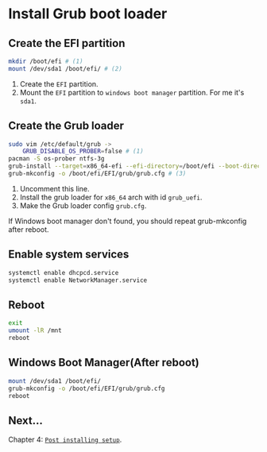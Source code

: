 # Install Grub boot loader

## Create the EFI partition
```sh
mkdir /boot/efi # (1)
mount /dev/sda1 /boot/efi/ # (2)
```
1. Create the `EFI` partition.
2. Mount the `EFI` partition to `windows boot manager` partition. For me it's `sda1`.

## Create the Grub loader
```sh
sudo vim /etc/default/grub ->
    GRUB_DISABLE_OS_PROBER=false # (1)
pacman -S os-prober ntfs-3g
grub-install --target=x86_64-efi --efi-directory=/boot/efi --boot-directory=/boot/efi/EFI --bootloader-id=grub_uefi --recheck # (2)
grub-mkconfig -o /boot/efi/EFI/grub/grub.cfg # (3)
```
1. Uncomment this line.
2. Install the grub loader for `x86_64` arch with id `grub_uefi`.
3. Make the Grub loader config `grub.cfg`.

If Windows boot manager don't found, you should repeat grub-mkconfig after reboot.

## Enable system services
```sh
systemctl enable dhcpcd.service
systemctl enable NetworkManager.service
```

## Reboot
```sh
exit
umount -lR /mnt
reboot
```

## Windows Boot Manager(After reboot)
```sh
mount /dev/sda1 /boot/efi/
grub-mkconfig -o /boot/efi/EFI/grub/grub.cfg
reboot
```

## Next...
Chapter 4: [`Post installing setup`](./post_install_setup.md).